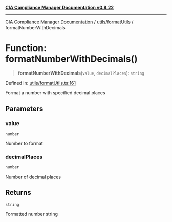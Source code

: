 [**CIA Compliance Manager Documentation v0.8.22**](../../../README.md)

***

[CIA Compliance Manager Documentation](../../../modules.md) / [utils/formatUtils](../README.md) / formatNumberWithDecimals

# Function: formatNumberWithDecimals()

> **formatNumberWithDecimals**(`value`, `decimalPlaces`): `string`

Defined in: [utils/formatUtils.ts:161](https://github.com/Hack23/cia-compliance-manager/blob/5eebba14bef5523072dd8c486c1cd0c7c18766fc/src/utils/formatUtils.ts#L161)

Format a number with specified decimal places

## Parameters

### value

`number`

Number to format

### decimalPlaces

`number`

Number of decimal places

## Returns

`string`

Formatted number string
